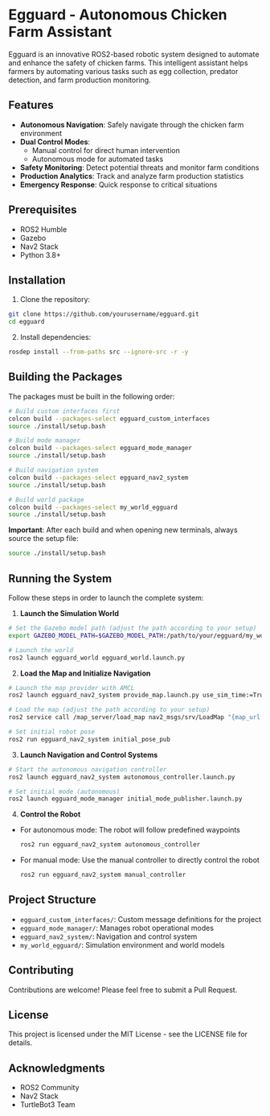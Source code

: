 # Egguard - Autonomous Chicken Farm Assistant

Egguard is an innovative ROS2-based robotic system designed to automate and enhance the safety of chicken farms. This intelligent assistant helps farmers by automating various tasks such as egg collection, predator detection, and farm production monitoring.

## Features

- **Autonomous Navigation**: Safely navigate through the chicken farm environment
- **Dual Control Modes**:
  - Manual control for direct human intervention
  - Autonomous mode for automated tasks
- **Safety Monitoring**: Detect potential threats and monitor farm conditions
- **Production Analytics**: Track and analyze farm production statistics
- **Emergency Response**: Quick response to critical situations

## Prerequisites

- ROS2 Humble
- Gazebo
- Nav2 Stack
- Python 3.8+

## Installation

1. Clone the repository:

```bash
git clone https://github.com/yourusername/egguard.git
cd egguard
```

2. Install dependencies:

```bash
rosdep install --from-paths src --ignore-src -r -y
```

## Building the Packages

The packages must be built in the following order:

```bash
# Build custom interfaces first
colcon build --packages-select egguard_custom_interfaces
source ./install/setup.bash

# Build mode manager
colcon build --packages-select egguard_mode_manager
source ./install/setup.bash

# Build navigation system
colcon build --packages-select egguard_nav2_system
source ./install/setup.bash

# Build world package
colcon build --packages-select my_world_egguard
source ./install/setup.bash
```

**Important**: After each build and when opening new terminals, always source the setup file:

```bash
source ./install/setup.bash
```

## Running the System

Follow these steps in order to launch the complete system:

1. **Launch the Simulation World**

```bash
# Set the Gazebo model path (adjust the path according to your setup)
export GAZEBO_MODEL_PATH=$GAZEBO_MODEL_PATH:/path/to/your/egguard/my_world_egguard/models/model_editor_models

# Launch the world
ros2 launch egguard_world egguard_world.launch.py
```

2. **Load the Map and Initialize Navigation**

```bash
# Launch the map provider with AMCL
ros2 launch egguard_nav2_system provide_map.launch.py use_sim_time:=True

# Load the map (adjust the path according to your setup)
ros2 service call /map_server/load_map nav2_msgs/srv/LoadMap "{map_url: /path/to/your/egguard/egguard_nav2_system/config/my_map.yaml}"

# Set initial robot pose
ros2 run egguard_nav2_system initial_pose_pub
```

3. **Launch Navigation and Control Systems**

```bash
# Start the autonomous navigation controller
ros2 launch egguard_nav2_system autonomous_controller.launch.py

# Set initial mode (autonomous)
ros2 launch egguard_mode_manager initial_mode_publisher.launch.py
```

4. **Control the Robot**

- For autonomous mode: The robot will follow predefined waypoints
  ```bash
  ros2 run egguard_nav2_system autonomous_controller
  ```
- For manual mode: Use the manual controller to directly control the robot
  ```bash
  ros2 run egguard_nav2_system manual_controller
  ```

## Project Structure

- `egguard_custom_interfaces/`: Custom message definitions for the project
- `egguard_mode_manager/`: Manages robot operational modes
- `egguard_nav2_system/`: Navigation and control system
- `my_world_egguard/`: Simulation environment and world models

## Contributing

Contributions are welcome! Please feel free to submit a Pull Request.

## License

This project is licensed under the MIT License - see the LICENSE file for details.

## Acknowledgments

- ROS2 Community
- Nav2 Stack
- TurtleBot3 Team
